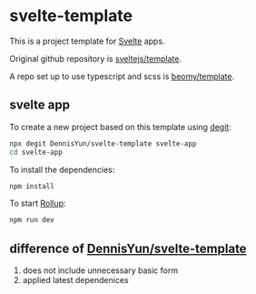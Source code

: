 # svelte-template

This is a project template for [Svelte](https://svelte.dev) apps.

Original github repository is [sveltejs/template](https://github.com/sveltejs/template).

A repo set up to use typescript and scss is [beomy/template](https://github.com/beomy/template).

## svelte app

To create a new project based on this template using [degit](https://github.com/Rich-Harris/degit):
```bash
npx degit DennisYun/svelte-template svelte-app
cd svelte-app
```

To install the dependencies:
```bash
npm install
```

To start [Rollup](https://rollupjs.org/):
```bash
npm run dev
```

## difference of [DennisYun/svelte-template](https://github.com/DennisYun/svelte-template)

1. does not include unnecessary basic form
2. applied latest dependenices